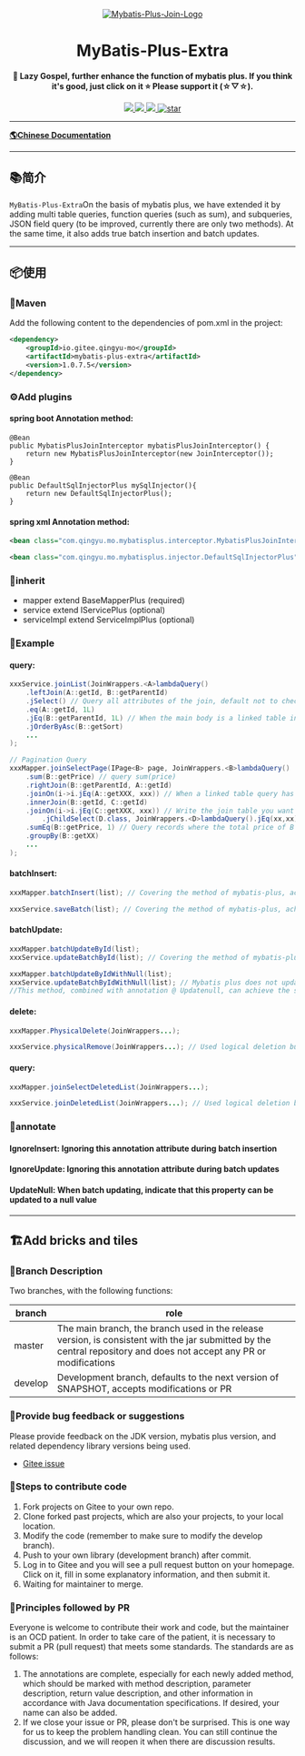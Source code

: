 <p align="center">
  <a href="https://gitee.com/qingyu-mo/mybatis-plus-extra/" target="_blank">
   <img alt="Mybatis-Plus-Join-Logo" src="https://mybatisplusjoin.com/lg.png">
  </a>
</p>
<h1 align="center">MyBatis-Plus-Extra</h1>
<p align="center">
	<strong>🍬 Lazy Gospel, further enhance the function of mybatis plus. If you think it's good, just click on it ⭐ Please support it (☆▽☆).</strong>
</p>

<p align="center">
	<a target="_blank" href="https://central.sonatype.com/artifact/io.gitee.qingyu-mo/mybatis-plus-extra">
		<img src="https://img.shields.io/maven-metadata/v?metadataUrl=https%3A%2F%2Fs01.oss.sonatype.org%2Fservice%2Flocal%2Frepo_groups%2Fpublic%2Fcontent%2Fio%2Fgitee%2Fqingyu-mo%2Fmybatis-plus-extra%2Fmaven-metadata.xml&label=Maven%20Central
" />
	</a>
	<a target="_blank" href="https://license.coscl.org.cn/MulanPSL2">
		<img src="https://img.shields.io/:license-MulanPSL2-blue.svg" />
	</a>
	<a target="_blank" href="https://www.oracle.com/java/technologies/javase/javase-jdk8-downloads.html">
		<img src="https://img.shields.io/badge/JDK-8+-green.svg" />
	</a>
	<a target="_blank" href='https://gitee.com/qingyu-mo/mybatis-plus-extra/stargazers'>
		<img src='https://gitee.com/qingyu-mo/mybatis-plus-extra/badge/star.svg?theme=gvp' alt='star'/>
	</a>
</p>

-------------------------------------------------------------------------------

[**🌎Chinese Documentation**](README.md)

-------------------------------------------------------------------------------

## 📚简介

`MyBatis-Plus-Extra`On the basis of mybatis plus, we have extended it by adding multi table queries, function queries (such as sum), and subqueries,
JSON field query (to be improved, currently there are only two methods). At the same time, it also adds true batch insertion and batch updates.

-------------------------------------------------------------------------------

## 📦使用

### 🍊Maven
Add the following content to the dependencies of pom.xml in the project:

```xml
<dependency>
    <groupId>io.gitee.qingyu-mo</groupId>
    <artifactId>mybatis-plus-extra</artifactId>
    <version>1.0.7.5</version>
</dependency>
```

### ⚙️Add plugins
#### spring boot Annotation method:

```jave
@Bean
public MybatisPlusJoinInterceptor mybatisPlusJoinInterceptor() {
    return new MybatisPlusJoinInterceptor(new JoinInterceptor());
}

@Bean
public DefaultSqlInjectorPlus mySqlInjector(){
    return new DefaultSqlInjectorPlus();
}
```

#### spring xml Annotation method:
```xml
<bean class="com.qingyu.mo.mybatisplus.interceptor.MybatisPlusJoinInterceptor" id="mybatisPlusJoinInterceptor"/>

<bean class="com.qingyu.mo.mybatisplus.injector.DefaultSqlInjectorPlus" id="mySqlInjector"/>
```
### 🔖inherit
* mapper extend BaseMapperPlus (required)
* service extend IServicePlus (optional)
* serviceImpl extend ServiceImplPlus (optional)

### 🔖Example
#### query:
```java
xxxService.joinList(JoinWrappers.<A>lambdaQuery()
    .leftJoin(A::getId, B::getParentId)
    .jSelect() // Query all attributes of the join, default not to check
    .eq(A::getId, 1L)
    .jEq(B::getParentId, 1L) // When the main body is a linked table instead of a main table, simply use the original mybatis-plus method with j
    .jOrderByAsc(B::getSort)
    ...
);

// Pagination Query
xxxMapper.joinSelectPage(IPage<B> page, JoinWrappers.<B>lambdaQuery()
    .sum(B::getPrice) // query sum(price)
    .rightJoin(B::getParentId, A::getId)
    .joinOn(i->i.jEq(A::getXXX, xxx)) // When a linked table query has more than one condition
    .innerJoin(B::getId, C::getId)
    .joinOn(i->i.jEq(C::getXXX, xxx)) // Write the join table you want to join after its join statement
        .jChildSelect(D.class, JoinWrappers.<D>lambdaQuery().jEq(xx,xx), alias) // The alias value comes from a subquery
    .sumEq(B::getPrice, 1) // Query records where the total price of B equals 1
    .groupBy(B::getXX)
    ...
);
```
#### batchInsert:
```java
xxxMapper.batchInsert(list); // Covering the method of mybatis-plus, achieving true batch insertion

xxxService.saveBatch(list); // Covering the method of mybatis-plus, achieving true batch insertion
```

#### batchUpdate:
```java
xxxMapper.batchUpdateById(list);
xxxService.updateBatchById(list); // Covering the method of mybatis-plus, achieving true batch update

xxxMapper.batchUpdateByIdWithNull(list);
xxxService.updateBatchByIdWithNull(list); // Mybatis plus does not update null values by default, and if you want to use it, you can only match a certain field to keep updating null values
//This method, combined with annotation @ Updatenull, can achieve the specified property to be updated to a null value when needed
```

#### delete:
```java
xxxMapper.PhysicalDelete(JoinWrappers...);

xxxService.physicalRemove(JoinWrappers...); // Used logical deletion but wanted to use physical deletion
```

#### query:
```java
xxxMapper.joinSelectDeletedList(JoinWrappers...);

xxxService.joinDeletedList(JoinWrappers...); // Used logical deletion but wanted to query records that have already been logically deleted
```

### 🔖annotate
#### IgnoreInsert: Ignoring this annotation attribute during batch insertion
#### IgnoreUpdate: Ignoring this annotation attribute during batch updates
#### UpdateNull: When batch updating, indicate that this property can be updated to a null value

-------------------------------------------------------------------------------

## 🏗️Add bricks and tiles

### 🎋Branch Description

Two branches, with the following functions:

| branch     | role                                                          |
|--------|---------------------------------------------------------------|
| master | The main branch, the branch used in the release version, is consistent with the jar submitted by the central repository and does not accept any PR or modifications |
| develop | Development branch, defaults to the next version of SNAPSHOT, accepts modifications or PR                 |

### 🐞Provide bug feedback or suggestions

Please provide feedback on the JDK version, mybatis plus version, and related dependency library versions being used.

- [Gitee issue](https://gitee.com/qingyu-mo/mybatis-plus-extra/issues)

### 🧬Steps to contribute code

1. Fork projects on Gitee to your own repo.
2. Clone forked past projects, which are also your projects, to your local location.
3. Modify the code (remember to make sure to modify the develop branch).
4. Push to your own library (development branch) after commit.
5. Log in to Gitee and you will see a pull request button on your homepage. Click on it, fill in some explanatory information, and then submit it.
6. Waiting for maintainer to merge.

### 📐Principles followed by PR

Everyone is welcome to contribute their work and code, but the maintainer is an OCD patient. In order to take care of the patient, 
it is necessary to submit a PR (pull request) that meets some standards. The standards are as follows:

1. The annotations are complete, especially for each newly added method, which should be marked with method description, 
parameter description, return value description, and other information in accordance with Java documentation specifications. If desired, your name can also be added.
2. If we close your issue or PR, please don't be surprised. This is one way for us to keep the problem handling clean. 
You can still continue the discussion, and we will reopen it when there are discussion results.